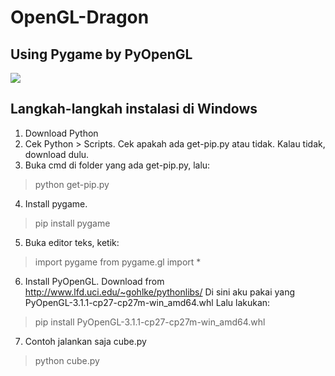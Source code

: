 # OpenGL-Dragon
## Using Pygame by PyOpenGL
![](https://lh3.googleusercontent.com/-EPEXk7OnWb4/WOtfDWLWIWI/AAAAAAAACFo/n0auB5QSQlQnGjSwVaGKg6RQEVWma6C4QCEw/h120/Capture.PNG)

## Langkah-langkah instalasi di Windows
1. Download Python
2. Cek Python > Scripts. Cek apakah ada get-pip.py atau tidak. Kalau tidak, download dulu.
3. Buka cmd di folder yang ada get-pip.py, lalu:
  > python get-pip.py
4. Install pygame.
  > pip install pygame
5. Buka editor teks, ketik:
  > import pygame
    from pygame.gl import *

6. Install PyOpenGL. Download from http://www.lfd.uci.edu/~gohlke/pythonlibs/
    Di sini aku pakai yang PyOpenGL-3.1.1-cp27-cp27m-win_amd64.whl
    Lalu lakukan:
  > pip install PyOpenGL-3.1.1-cp27-cp27m-win_amd64.whl
  
7. Contoh jalankan saja cube.py
  > python cube.py
